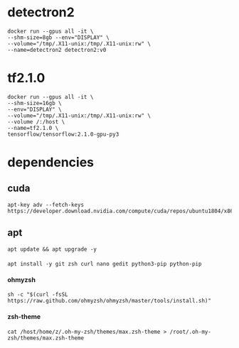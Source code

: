# detectron2
    docker run --gpus all -it \
    --shm-size=8gb --env="DISPLAY" \
    --volume="/tmp/.X11-unix:/tmp/.X11-unix:rw" \
    --name=detectron2 detectron2:v0
    
# tf2.1.0
    docker run --gpus all -it \
    --shm-size=16gb \
    --env="DISPLAY" \
    --volume="/tmp/.X11-unix:/tmp/.X11-unix:rw" \
    --volume /:/host \
    --name=tf2.1.0 \
    tensorflow/tensorflow:2.1.0-gpu-py3

# dependencies
## cuda
    apt-key adv --fetch-keys https://developer.download.nvidia.com/compute/cuda/repos/ubuntu1804/x86_64/3bf863cc.pub 
## apt
    apt update && apt upgrade -y
####
    apt install -y git zsh curl nano gedit python3-pip python-pip
#### ohmyzsh
    sh -c "$(curl -fsSL https://raw.github.com/ohmyzsh/ohmyzsh/master/tools/install.sh)"
#### zsh-theme
    cat /host/home/z/.oh-my-zsh/themes/max.zsh-theme > /root/.oh-my-zsh/themes/max.zsh-theme
